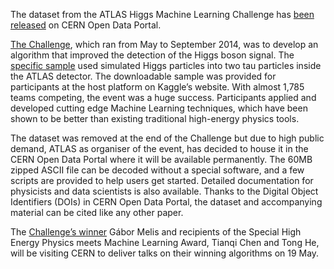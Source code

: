 The dataset from the ATLAS Higgs Machine Learning Challenge has [been released](/search?page=1&size=20&q=atlas%20higgs%202014) on CERN Open Data Portal.

[The Challenge](http://atlas.cern/updates/atlas-news/are-you-higgs-challenge), which ran from May to September 2014, was to develop an algorithm that improved the detection of the Higgs boson signal. The [specific sample](https://home.cern/about/updates/2013/11/atlas-sees-higgs-boson-decay-fermions) used simulated Higgs particles into two tau particles inside the ATLAS detector. The downloadable sample was provided for participants at the host platform on Kaggle’s website. With almost 1,785 teams competing, the event was a huge success. Participants applied and developed cutting edge Machine Learning techniques, which have been shown to be better than existing traditional high-energy physics tools.

The dataset was removed at the end of the Challenge but due to high public demand, ATLAS as organiser of the event, has decided to house it in the CERN Open Data Portal where it will be available permanently. The 60MB zipped ASCII file can be decoded without a special software, and a few scripts are provided to help users get started. Detailed documentation for physicists and data scientists is also available. Thanks to the Digital Object Identifiers (DOIs) in CERN Open Data Portal, the dataset and accompanying material can be cited like any other paper.

The [Challenge’s winner](https://atlas.cern/updates/atlas-news/machine-learning-wins-higgs-challenge) Gábor Melis and recipients of the Special High Energy Physics meets Machine Learning Award, Tianqi Chen and Tong He, will be visiting CERN to deliver talks on their winning algorithms on 19 May.
